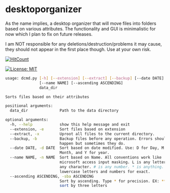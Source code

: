 # desktoporganizer
As the name implies, a desktop organizer that will move files into folders based on various attributes.
The functionality and GUI is minimalistic for now which I plan to fix on future releases.

I am NOT responsible for any deletions/destruction/problems it may cause, they should not appear in the first place though. Use at your own risk.

[![HitCount](http://hits.dwyl.io/saleguas/desktoporganizer.svg)](http://hits.dwyl.io/saleguas/desktoporganizer)

[![License: MIT](
https://img.shields.io/badge/License-MIT-yellow.svg)](https://opensource.org/licenses/MIT)



```bash
usage: dcmd.py [-h] [--extension] [--extract] [--backup] [--date DATE]
               [--name NAME] [--ascending ASCENDING]
               data_dir

Sorts files based on their attributes

positional arguments:
  data_dir              Path to the data directory

optional arguments:
  -h, --help            show this help message and exit
  --extension, -e       Sort files based on extension
  --extract, -x         Uproot all files to the current directory.
  --backup, -b          Backup files before any operation. Errors should not
                        happen but sometimes they do.
  --date DATE, -d DATE  Sort based on date modified. Use: D for Day, M for
                        Month, and Y for year.
  --name NAME, -n NAME  Sort based on Name. All conventions work like
                        microsoft access input masking. L is any letter. ? is
                        any character. # is any number. * is anything. Use
                        lowercase letters and numbers for exact.
  --ascending ASCENDING, -sba ASCENDING
                        Sort by ascending. Type * for precision. EX: *** would
                        sort by three letters

```